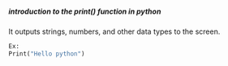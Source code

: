 ##### introduction to the print() function in python

It outputs strings, numbers, and other data types to the screen.
```python
Ex:
Print("Hello python")
```